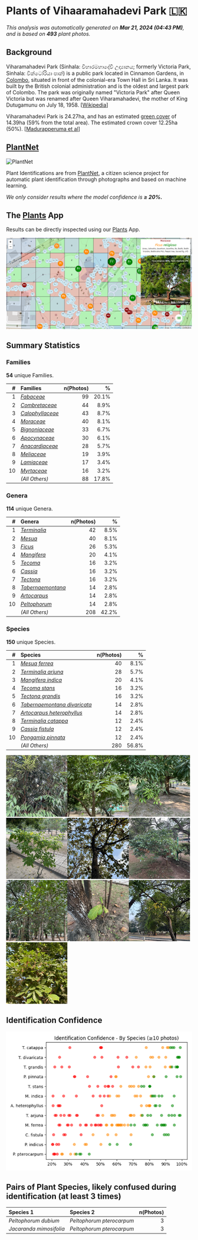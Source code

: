 # Plants of Vihaaramahadevi Park :sri_lanka:

*This analysis was automatically generated on  **Mar 21, 2024 (04:43 PM)**, and is based on  **493** plant photos.*

## Background

Viharamahadevi Park (Sinhala: විහාරමහාදේවී උද්‍යානය; formerly Victoria Park, Sinhala: වික්ටෝරියා පාක්) is a public park located in Cinnamon Gardens, in [Colombo](https://en.wikipedia.org/wiki/Colombo), situated in front of the colonial-era Town Hall in Sri Lanka. It was built by the British colonial administration and is the oldest and largest park of Colombo. The park was originally named "Victoria Park" after Queen Victoria but was renamed after Queen Viharamahadevi, the mother of King Dutugamunu on July 18, 1958. [[Wikipedia](https://en.wikipedia.org/wiki/Viharamahadevi_Park)]

Viharamahadevi Park is 24.27ha, and has an estimated [green cover](https://en.wikipedia.org/wiki/Vegetation) of 14.39ha (59% from the total area). The estimated crown cover 12.25ha (50%). [[Madurapperuma et al](https://www.researchgate.net/publication/282250239_CrownTree_cover_of_Viharamahadevi_Park_Colombo)]

## [PlantNet](https://plantnet.org)

![PlantNet](https://plantnet.org/wp-content/uploads/2020/12/plantnet_header.png)

Plant Identifications are from  [PlantNet](https://plantnet.org), a citizen science project for automatic plant identification through photographs and based on machine learning.

*We only consider results where the model confidence is **≥ 20%.***

## The [Plants](https://nuuuwan.github.io/plants) App

Results can be directly inspected using our [Plants](https://nuuuwan.github.io/plants) App.

![App](images/app.png)

## Summary Statistics

### Families

**54** unique Families.

| # | Families | n(Photos) | % |
| ---: | :--- | ---: | ---: |
| 1 | [*Fabaceae*](https://en.wikipedia.org/wiki/Fabaceae) | 99 | 20.1% |
| 2 | [*Combretaceae*](https://en.wikipedia.org/wiki/Combretaceae) | 44 | 8.9% |
| 3 | [*Calophyllaceae*](https://en.wikipedia.org/wiki/Calophyllaceae) | 43 | 8.7% |
| 4 | [*Moraceae*](https://en.wikipedia.org/wiki/Moraceae) | 40 | 8.1% |
| 5 | [*Bignoniaceae*](https://en.wikipedia.org/wiki/Bignoniaceae) | 33 | 6.7% |
| 6 | [*Apocynaceae*](https://en.wikipedia.org/wiki/Apocynaceae) | 30 | 6.1% |
| 7 | [*Anacardiaceae*](https://en.wikipedia.org/wiki/Anacardiaceae) | 28 | 5.7% |
| 8 | [*Meliaceae*](https://en.wikipedia.org/wiki/Meliaceae) | 19 | 3.9% |
| 9 | [*Lamiaceae*](https://en.wikipedia.org/wiki/Lamiaceae) | 17 | 3.4% |
| 10 | [*Myrtaceae*](https://en.wikipedia.org/wiki/Myrtaceae) | 16 | 3.2% |
|  | *(All Others)* | 88 | 17.8% |

### Genera

**114** unique Genera.

| # | Genera | n(Photos) | % |
| ---: | :--- | ---: | ---: |
| 1 | [*Terminalia*](https://en.wikipedia.org/wiki/Terminalia) | 42 | 8.5% |
| 2 | [*Mesua*](https://en.wikipedia.org/wiki/Mesua) | 40 | 8.1% |
| 3 | [*Ficus*](https://en.wikipedia.org/wiki/Ficus) | 26 | 5.3% |
| 4 | [*Mangifera*](https://en.wikipedia.org/wiki/Mangifera) | 20 | 4.1% |
| 5 | [*Tecoma*](https://en.wikipedia.org/wiki/Tecoma) | 16 | 3.2% |
| 6 | [*Cassia*](https://en.wikipedia.org/wiki/Cassia) | 16 | 3.2% |
| 7 | [*Tectona*](https://en.wikipedia.org/wiki/Tectona) | 16 | 3.2% |
| 8 | [*Tabernaemontana*](https://en.wikipedia.org/wiki/Tabernaemontana) | 14 | 2.8% |
| 9 | [*Artocarpus*](https://en.wikipedia.org/wiki/Artocarpus) | 14 | 2.8% |
| 10 | [*Peltophorum*](https://en.wikipedia.org/wiki/Peltophorum) | 14 | 2.8% |
|  | *(All Others)* | 208 | 42.2% |

### Species

**150** unique Species.

| # | Species | n(Photos) | % |
| ---: | :--- | ---: | ---: |
| 1 | [*Mesua ferrea*](https://en.wikipedia.org/wiki/Mesua_ferrea) | 40 | 8.1% |
| 2 | [*Terminalia arjuna*](https://en.wikipedia.org/wiki/Terminalia_arjuna) | 28 | 5.7% |
| 3 | [*Mangifera indica*](https://en.wikipedia.org/wiki/Mangifera_indica) | 20 | 4.1% |
| 4 | [*Tecoma stans*](https://en.wikipedia.org/wiki/Tecoma_stans) | 16 | 3.2% |
| 5 | [*Tectona grandis*](https://en.wikipedia.org/wiki/Tectona_grandis) | 16 | 3.2% |
| 6 | [*Tabernaemontana divaricata*](https://en.wikipedia.org/wiki/Tabernaemontana_divaricata) | 14 | 2.8% |
| 7 | [*Artocarpus heterophyllus*](https://en.wikipedia.org/wiki/Artocarpus_heterophyllus) | 14 | 2.8% |
| 8 | [*Terminalia catappa*](https://en.wikipedia.org/wiki/Terminalia_catappa) | 12 | 2.4% |
| 9 | [*Cassia fistula*](https://en.wikipedia.org/wiki/Cassia_fistula) | 12 | 2.4% |
| 10 | [*Pongamia pinnata*](https://en.wikipedia.org/wiki/Pongamia_pinnata) | 12 | 2.4% |
|  | *(All Others)* | 280 | 56.8% |

<img src="data/images/Photo-2024-03-11-07-03-27.jpg" alt="Mesua ferrea" width="33%" style= /><img src="data/images/Photo-2024-03-21-07-08-12.jpg" alt="Terminalia arjuna" width="33%" style= /><img src="data/images/Photo-2024-03-21-08-12-16.jpg" alt="Mangifera indica" width="33%" style= /><img src="data/images/Photo-2024-03-11-06-40-57.jpg" alt="Tecoma stans" width="33%" style= /><img src="data/images/Photo-2024-03-19-07-18-25.jpg" alt="Tectona grandis" width="33%" style= /><img src="data/images/Photo-2024-03-11-06-27-36.jpg" alt="Tabernaemontana divaricata" width="33%" style= /><img src="data/images/Photo-2024-03-08-07-07-47.jpg" alt="Artocarpus heterophyllus" width="33%" style= /><img src="data/images/Photo-2024-03-11-06-36-36.jpg" alt="Terminalia catappa" width="33%" style= /><img src="data/images/Photo-2024-03-08-07-09-59.jpg" alt="Cassia fistula" width="33%" style= /><img src="data/images/Photo-2024-03-21-08-10-07.jpg" alt="Pongamia pinnata" width="33%" style= />

## Identification Confidence

![](images/identification_score.species.png)

## Pairs of Plant Species, likely confused during identification (at least 3 times)

| Species 1 | Species 2 | n(Photos) |
| :--- | :--- | ---: |
| *Peltophorum dubium* | *Peltophorum pterocarpum* | 3 |
| *Jacaranda mimosifolia* | *Peltophorum pterocarpum* | 3 |
